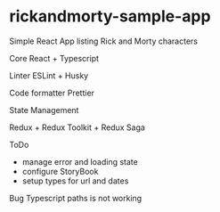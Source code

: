 # rickandmorty-sample-app

Simple React App listing Rick and Morty characters

Core
React + Typescript

Linter
ESLint + Husky

Code formatter
Prettier

State Management

Redux + Redux Toolkit + Redux Saga

ToDo

- manage error and loading state
- configure StoryBook
- setup types for url and dates

Bug
Typescript paths is not working
